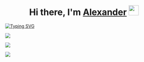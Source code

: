 <h1 align="center">Hi there, I'm <a href="https://daniilshat.ru/" target="_blank">Alexander</a> 
<img src="https://github.com/blackcater/blackcater/raw/main/images/Hi.gif" height="32"/></h1>

<a href="https://git.io/typing-svg"><img src="https://readme-typing-svg.herokuapp.com?font=Fira+Code&size=30&duration=4000&pause=1000&color=3DC1F7&center=true&multiline=true&width=1000&height=100&lines=computer+science+student;+android+developer" alt="Typing SVG" /></a>

![](https://github-profile-summary-cards.vercel.app/api/cards/profile-details?username=awxander&theme=solarized_dark)

![](https://github-profile-summary-cards.vercel.app/api/cards/repos-per-language?username=awxander&theme=solarized_dark)

![](https://github-profile-summary-cards.vercel.app/api/cards/stats?username=daniilshat&theme=solarized_dark)
